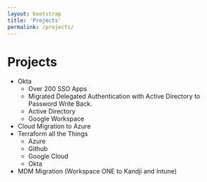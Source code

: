```yaml
---
layout: bootstrap
title: 'Projects'
permalink: /projects/
---
```


# Projects
 - Okta
   - Over 200 SSO Apps
   - Migrated Delegated Authentication with Active Directory to Password Write Back.
   - Active Directory
   - Google Workspace
 - Cloud Migration to Azure
 - Terraform all the Things
   - Azure
   - Github
   - Google Cloud
   - Okta
 - MDM Migration (Workspace ONE to Kandji and Intune)
